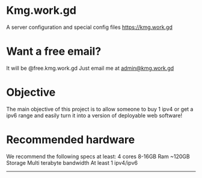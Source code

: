 # Kmg.work.gd
A server configuration and special config files
https://kmg.work.gd
# Want a free email?
It will be @free.kmg.work.gd
Just email me at admin@kmg.work.gd
# Objective
The main objective of this project is to allow someone to buy 1 ipv4 or get a ipv6 range and easily turn it into a version of deployable web software!
# Recommended hardware 
We recommend the following specs at least:
4 cores
8-16GB Ram
~120GB Storage
Multi terabyte bandwidth
At least 1 ipv4/ipv6
<hr>
